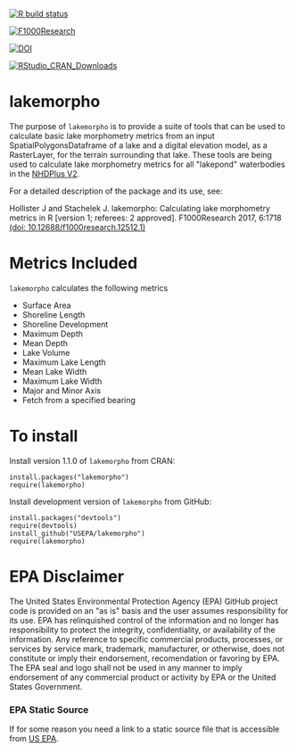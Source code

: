 [![R build status](https://github.com/jhollist/lakemorpho/workflows/R-CMD-check/badge.svg)](https://github.com/jhollist/lakemorpho/actions)

[![F1000Research](https://img.shields.io/badge/F1000Research-Published-blue.svg)](https://f1000research.com/articles/6-1718)

[![DOI](https://zenodo.org/badge/DOI/10.5281/zenodo.5524742.svg)](https://doi.org/10.5281/zenodo.5524742)

[![RStudio_CRAN_Downloads](http://cranlogs.r-pkg.org/badges/lakemorpho)](http://cranlogs.r-pkg.org/badges/lakemorpho)

# lakemorpho
The purpose of `lakemorpho` is to provide a suite of tools that can be used to calculate basic lake morphometry metrics from an input SpatialPolygonsDataframe of a lake and a digital elevation model, as a RasterLayer, for the terrain surrounding that lake.  These tools are being used to calculate lake morphometry metrics for all "lakepond" waterbodies in the [NHDPlus V2](http://www.horizon-systems.com/nhdplus/NHDPlusV2_home.php).

For a detailed description of the package and its use, see:

Hollister J and Stachelek J. lakemorpho: Calculating lake morphometry metrics in R [version 1; referees: 2 approved]. F1000Research 2017, 6:1718 
[(doi: 10.12688/f1000research.12512.1)](https://f1000research.com/articles/6-1718/v1)

# Metrics Included
`lakemorpho` calculates the following metrics

- Surface Area
- Shoreline Length
- Shoreline Development
- Maximum Depth
- Mean Depth
- Lake Volume
- Maximum Lake Length
- Mean Lake Width
- Maximum Lake Width 
- Major and Minor Axis
- Fetch from a specified bearing

# To install 
Install version 1.1.0 of `lakemorpho` from CRAN:

```
install.packages("lakemorpho")
require(lakemorpho)
```

Install development version of `lakemorpho` from GitHub:

```
install.packages("devtools")
require(devtools)
install_github("USEPA/lakemorpho")
require(lakemorpho)
```


# EPA Disclaimer
The United States Environmental Protection Agency (EPA) GitHub project code is provided on an "as is" basis and the user assumes responsibility for its use.  EPA has relinquished control of the information and no longer has responsibility to protect the integrity, confidentiality, or availability of the information.  Any reference to specific commercial products, processes, or services by service mark, trademark, manufacturer, or otherwise, does not constitute or imply their endorsement, recomendation or favoring by EPA.  The EPA seal and logo shall not be used in any manner to imply endorsement of any commercial product or activity by EPA or the United States Government. 


### EPA Static Source
If for some reason you need a link to a static source file that is accessible from [US EPA](http://cfpub.epa.gov/si/si_public_record_report.cfm?dirEntryId=265049).  
